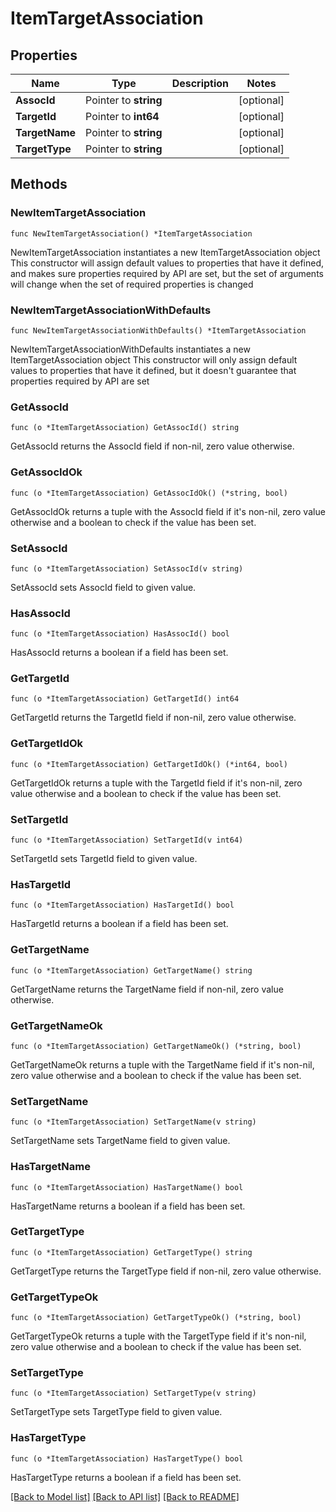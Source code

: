 # ItemTargetAssociation

## Properties

Name | Type | Description | Notes
------------ | ------------- | ------------- | -------------
**AssocId** | Pointer to **string** |  | [optional] 
**TargetId** | Pointer to **int64** |  | [optional] 
**TargetName** | Pointer to **string** |  | [optional] 
**TargetType** | Pointer to **string** |  | [optional] 

## Methods

### NewItemTargetAssociation

`func NewItemTargetAssociation() *ItemTargetAssociation`

NewItemTargetAssociation instantiates a new ItemTargetAssociation object
This constructor will assign default values to properties that have it defined,
and makes sure properties required by API are set, but the set of arguments
will change when the set of required properties is changed

### NewItemTargetAssociationWithDefaults

`func NewItemTargetAssociationWithDefaults() *ItemTargetAssociation`

NewItemTargetAssociationWithDefaults instantiates a new ItemTargetAssociation object
This constructor will only assign default values to properties that have it defined,
but it doesn't guarantee that properties required by API are set

### GetAssocId

`func (o *ItemTargetAssociation) GetAssocId() string`

GetAssocId returns the AssocId field if non-nil, zero value otherwise.

### GetAssocIdOk

`func (o *ItemTargetAssociation) GetAssocIdOk() (*string, bool)`

GetAssocIdOk returns a tuple with the AssocId field if it's non-nil, zero value otherwise
and a boolean to check if the value has been set.

### SetAssocId

`func (o *ItemTargetAssociation) SetAssocId(v string)`

SetAssocId sets AssocId field to given value.

### HasAssocId

`func (o *ItemTargetAssociation) HasAssocId() bool`

HasAssocId returns a boolean if a field has been set.

### GetTargetId

`func (o *ItemTargetAssociation) GetTargetId() int64`

GetTargetId returns the TargetId field if non-nil, zero value otherwise.

### GetTargetIdOk

`func (o *ItemTargetAssociation) GetTargetIdOk() (*int64, bool)`

GetTargetIdOk returns a tuple with the TargetId field if it's non-nil, zero value otherwise
and a boolean to check if the value has been set.

### SetTargetId

`func (o *ItemTargetAssociation) SetTargetId(v int64)`

SetTargetId sets TargetId field to given value.

### HasTargetId

`func (o *ItemTargetAssociation) HasTargetId() bool`

HasTargetId returns a boolean if a field has been set.

### GetTargetName

`func (o *ItemTargetAssociation) GetTargetName() string`

GetTargetName returns the TargetName field if non-nil, zero value otherwise.

### GetTargetNameOk

`func (o *ItemTargetAssociation) GetTargetNameOk() (*string, bool)`

GetTargetNameOk returns a tuple with the TargetName field if it's non-nil, zero value otherwise
and a boolean to check if the value has been set.

### SetTargetName

`func (o *ItemTargetAssociation) SetTargetName(v string)`

SetTargetName sets TargetName field to given value.

### HasTargetName

`func (o *ItemTargetAssociation) HasTargetName() bool`

HasTargetName returns a boolean if a field has been set.

### GetTargetType

`func (o *ItemTargetAssociation) GetTargetType() string`

GetTargetType returns the TargetType field if non-nil, zero value otherwise.

### GetTargetTypeOk

`func (o *ItemTargetAssociation) GetTargetTypeOk() (*string, bool)`

GetTargetTypeOk returns a tuple with the TargetType field if it's non-nil, zero value otherwise
and a boolean to check if the value has been set.

### SetTargetType

`func (o *ItemTargetAssociation) SetTargetType(v string)`

SetTargetType sets TargetType field to given value.

### HasTargetType

`func (o *ItemTargetAssociation) HasTargetType() bool`

HasTargetType returns a boolean if a field has been set.


[[Back to Model list]](../README.md#documentation-for-models) [[Back to API list]](../README.md#documentation-for-api-endpoints) [[Back to README]](../README.md)


